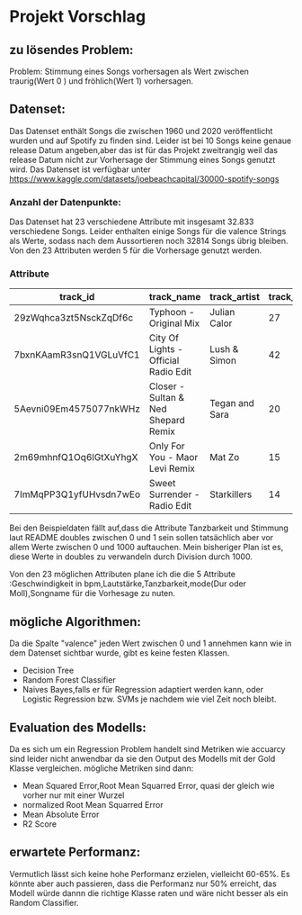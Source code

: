# Projekt Vorschlag

## zu lösendes Problem:
Problem: Stimmung eines Songs vorhersagen als Wert zwischen traurig(Wert 0 ) und fröhlich(Wert 1) vorhersagen.


## Datenset:
Das Datenset enthält Songs die zwischen 1960 und 2020 veröffentlicht wurden und auf Spotify zu finden sind.
Leider ist bei 10 Songs keine genaue release Datum angeben,aber das ist für das Projekt zweitrangig weil das release Datum nicht zur 
Vorhersage der Stimmung eines Songs genutzt wird.
Das Datenset ist verfügbar unter https://www.kaggle.com/datasets/joebeachcapital/30000-spotify-songs

### Anzahl der Datenpunkte:
Das Datenset hat 23 verschiedene Attribute  mit insgesamt 32.833 verschiedene Songs. 
Leider enthalten einige Songs für die valence Strings als Werte, sodass nach dem Aussortieren noch 32814 Songs übrig bleiben.
Von den 23 Attributen werden 5 für die Vorhersage genutzt werden.

### Attribute 

| track_id               | track_name                           | track_artist   | track_popularity | track_album_id         | track_album_name             | track_album_release_date                | playlist_name   | playlist_id            | playlist_genre | playlist_subgenre         | danceability | energy | key | loudness | mode | speechiness | acousticness | instrumentalness | liveness | valence | tempo  | duration_ms |
|------------------------|--------------------------------------|----------------|------------------|------------------------|------------------------------|-----------------------------------------|-----------------|------------------------|----------------|---------------------------|--------------|--------|-----|----------|------|-------------|--------------|------------------|----------|---------|--------|-------------|
| 29zWqhca3zt5NsckZqDf6c | Typhoon - Original Mix               | Julian Calor   | 27               | 0X3mUOm6MhxR7PzxG95rAo | Typhoon/Storm                | Tremor (Sensation 2014 Anthem)          | ♥ EDM LOVE 2020 | 6jI1gFr6ANFtT8MmTvA2Ux | edm            | progressive electro house | 603          | 884    | 5   | -4571    | 0    | 0.0385      | 1.33e-4      | 341              | 742      | 0.0894  | 127984 | 337500      |
| 7bxnKAamR3snQ1VGLuVfC1 | City Of Lights - Official Radio Edit | Lush & Simon   | 42               | 2azRoBBWEEEYhqV6sb7JrT | City Of Lights (Vocal Mix)   | The Best of Keith Sweat: Make You Sweat | ♥ EDM LOVE 2020 | 6jI1gFr6ANFtT8MmTvA2Ux | edm            | progressive electro house | 428          | 922    | 2   | -1814    | 1    | 0.0936      | 0.0766       | 0                | 0.0668   | 0.21    | 128.17 | 204375      |
| 5Aevni09Em4575077nkWHz | Closer - Sultan & Ned Shepard Remix  | Tegan and Sara | 20               | 6kD6KLxj7s8eCE3ABvAyf5 | Closer Remixed               | The Best of Keith Sweat: Make You Sweat | ♥ EDM LOVE 2020 | 6jI1gFr6ANFtT8MmTvA2Ux | edm            | progressive electro house | 522          | 786    | 0   | -4462    | 1    | 42          | 0.00171      | 0.00427          | 375      | 0.4     | 128041 | 353120      |
| 2m69mhnfQ1Oq6lGtXuYhgX | Only For You - Maor Levi Remix       | Mat Zo         | 15               | 1fGrOkHnHJcStl14zNx8Jy | Only For You (Remixes)       | The Best of Keith Sweat: Make You Sweat | ♥ EDM LOVE 2020 | 6jI1gFr6ANFtT8MmTvA2Ux | edm            | progressive electro house | 626          | 888    | 2   | -3361    | 1    | 109         | 0.00792      | 127              | 343      | 308     | 128008 | 367432      |
| 7ImMqPP3Q1yfUHvsdn7wEo | Sweet Surrender - Radio Edit         | Starkillers    | 14               | 0ltWNSY9JgxoIZO4VzuCa6 | Sweet Surrender (Radio Edit) | The Best of Keith Sweat: Make You Sweat | ♥ EDM LOVE 2020 | 6jI1gFr6ANFtT8MmTvA2Ux | edm            | progressive electro house | 529          | 821    | 6   | -4899    | 0    | 0.0481      | 108          | 1.11e-6          | 0.15     | 436     | 127989 | 210112      |


Bei den Beispieldaten fällt auf,dass die Attribute Tanzbarkeit und Stimmung laut README doubles zwischen 0 und 1 sein sollen tatsächlich aber vor allem  Werte zwischen 0 und 1000 auftauchen. Mein bisheriger Plan ist es, diese Werte in doubles zu verwandeln durch Division durch 1000. 

Von den 23 möglichen Attributen plane ich die die 5 Attribute :Geschwindigkeit in bpm,Lautstärke,Tanzbarkeit,mode(Dur oder Moll),Songname für die Vorhesage zu nuten.

## mögliche Algorithmen:
Da die Spalte "valence" jeden Wert zwischen 0 und 1 annehmen kann wie in dem Datenset sichtbar wurde, gibt es keine festen Klassen.

- Decision Tree
- Random Forest Classifier 
- Naives Bayes,falls er für Regression adaptiert werden kann, oder 
Logistic Regression bzw. SVMs je nachdem wie viel Zeit noch bleibt.
## Evaluation des Modells:
Da es sich um ein Regression Problem  handelt sind Metriken wie accuarcy sind leider nicht anwendbar da sie den Output des Modells mit der Gold Klasse vergleichen. mögliche Metriken sind dann:
- Mean Squared Error,Root Mean Squarred Error, quasi der gleich wie vorher nur mit einer Wurzel
- normalized Root Mean Squarred Error 
- Mean Absolute Error 
- R2 Score 

## erwartete Performanz:
Vermutlich lässt sich keine hohe Performanz erzielen, vielleicht 60-65%.
Es könnte aber auch passieren, dass die Performanz nur 50% erreicht, das Modell würde dannn die richtige Klasse raten und wäre nicht besser als ein Random Classifier. 

